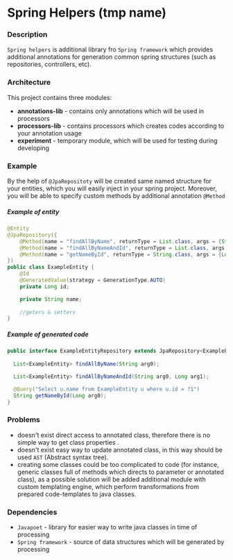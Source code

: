 Spring Helpers (tmp name)
========

### Description
`Spring helpers` is additional library fro `Spring framework` which provides additional annotations for generation common spring structures (such as repositories, controllers, etc).

### Architecture
This project contains three modules:
- **annotations-lib** - contains only annotations which will be used in processors
- **processors-lib** - contains processors which creates codes according to your annotation usage
- **experiment** - temporary module, which will be used for testing during developing

### Example
By the help of `@JpaRepositoty` will be created same named structure for your entities, which you will easily inject in your spring project.
Moreover, you will be able to specify custom methods by additional annotation `@Method`

##### Example of entity
```java
@Entity
@JpaRepository({
    @Method(name = "findAllByName", returnType = List.class, args = {String.class}),
    @Method(name = "findAllByNameAndId", returnType = List.class, args = {String.class, Long.class}),
    @Method(name = "getNameById", returnType = String.class, args = {Long.class}, query = "Select u.name from ExampleEntity u where u.id = ?1")
})
public class ExampleEntity {
    @Id
    @GeneratedValue(strategy = GenerationType.AUTO)
    private Long id;

    private String name;
    
    //geters & setters
}
```
##### Example of generated code
```java
public interface ExampleEntityRepository extends JpaRepository<ExampleEntity, Long> {
  
  List<ExampleEntity> findAllByName(String arg0);

  List<ExampleEntity> findAllByNameAndId(String arg0, Long arg1);

  @Query("Select u.name from ExampleEntity u where u.id = ?1")
  String getNameById(Long arg0);
}
```

### Problems
- doesn't exist direct access to annotated class, therefore there is no simple way to get class properties .
- doesn't exist easy way to update annotated class, in this way should be used `AST` (Abstract syntax tree).
- creating some classes could be too complicated to code (for instance, generic classes full of methods which directs to parameter or annotated class), as a possible solution will be added additional module with custom templating engine, which perform transformations from prepared code-templates to java classes.

### Dependencies
- `Javapoet` - library for easier way to write java classes in time of processing
- `Spring framework` - source of data structures which will be generated by processing